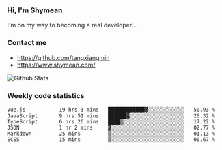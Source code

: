 ### Hi, I'm Shymean

I'm on my way to becoming a real developer...

### Contact me

- <https://github.com/tangxiangmin>
- <https://www.shymean.com/>

![Github Stats](https://github-readme-stats.vercel.app/api?username=tangxiangmin&show_icons=true&theme=dark)


###  Weekly code statistics

<!--START_SECTION:waka-->

```text
Vue.js           19 hrs 3 mins   ████████████▓░░░░░░░░░░░░   50.93 %
JavaScript       9 hrs 51 mins   ██████▓░░░░░░░░░░░░░░░░░░   26.32 %
TypeScript       6 hrs 26 mins   ████▒░░░░░░░░░░░░░░░░░░░░   17.22 %
JSON             1 hr 2 mins     ▓░░░░░░░░░░░░░░░░░░░░░░░░   02.77 %
Markdown         25 mins         ▒░░░░░░░░░░░░░░░░░░░░░░░░   01.13 %
SCSS             15 mins         ▒░░░░░░░░░░░░░░░░░░░░░░░░   00.67 %
```

<!--END_SECTION:waka-->